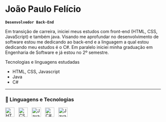 # João Paulo Felício

**`Desenvolvedor Back-End`**

Em transição de carreira, iniciei meus estudos com front-end (HTML, CSS, JavaScript) e também java. Visando me aprofundar no desenvolvimento de software estou me dedicando ao back-end e a linguagem a qual estou dedicando meu estudos é o C#. Em paralelo iniciei minha graduação em Engenharia de Software e já estou no 2º semestre.

Tecnologias e linguagens estudadas

- HTML, CSS, Javascript
- Java
- C#

---

### 🤖 Linguagens e Tecnologias

<img 
    align="left" 
    alt="HTML"
    title="HTML" 
    width="30px" 
    style="padding-right: 10px;" 
    src="https://cdn.jsdelivr.net/gh/devicons/devicon@latest/icons/html5/html5-original.svg" 
/>
<img 
    align="left" 
    alt="CSS" 
    title="CSS"
    width="30px" 
    style="padding-right: 10px;" 
    src="https://cdn.jsdelivr.net/gh/devicons/devicon@latest/icons/css3/css3-original.svg" 
/>
<img 
    align="left" 
    alt="JavaScript" 
    title="JavaScript"
    width="30px" 
    style="padding-right: 10px;" 
    src="https://cdn.jsdelivr.net/gh/devicons/devicon@latest/icons/javascript/javascript-original.svg" 
/>

<img align="left" 
    alt="C#" 
    title="C#"
    width="30px" 
    style="padding-right: 10px;" src="https://cdn.jsdelivr.net/gh/devicons/devicon@latest/icons/csharp/csharp-original.svg" />

<img align="left" 
    alt="Java" 
    title="Java"
    width="30px" 
    style="padding-right: 10px;" src="https://cdn.jsdelivr.net/gh/devicons/devicon@latest/icons/java/java-original.svg" />

</p>
